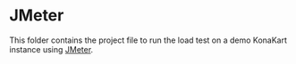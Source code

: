 # JMeter

This folder contains the project file to run the load test on a demo KonaKart instance using [JMeter][JMeter].

[JMeter]: https://jmeter.apache.org/s
[KonaKart]: https://www.konakart.com/
